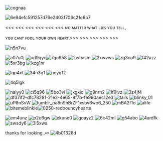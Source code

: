![cognaa](https://github.com/user-attachments/assets/a8898fac-d7d6-4f95-8fe3-ebbaeb53cfcb)



![6e94efc591257d76e2403f706c21e6b7](https://github.com/user-attachments/assets/d6b2a0a1-2f2d-4f11-a56c-0d5f04a340f6)

<<< <<< <<< <<< <<< <<< ɴᴏ ᴍᴀᴛᴛᴇʀ ᴡʜᴀᴛ ʟɪᴇꜱ ʏᴏᴜ ᴛᴇʟʟ,
 
ʏᴏᴜ ᴄᴀɴᴛ ꜰᴏᴏʟ ʏᴏᴜʀ ᴏᴡɴ ʜᴇᴀʀᴛ.>>> >>> >>> >>> >>>




![n5n7vu](https://github.com/user-attachments/assets/c1815811-4cb9-4ae9-a042-27875aaa2285)




![a07u0j](https://github.com/user-attachments/assets/87f759b5-f97d-485a-8da5-87063ccbcca8)
![ud9qyc](https://github.com/user-attachments/assets/de5c467f-bac7-48f1-b43b-4fce43e053aa)![7qu658](https://github.com/user-attachments/assets/3c4edba0-2253-4a17-b676-801898297025)
![2whasm](https://github.com/user-attachments/assets/5f124d51-e15c-4c96-a3e5-b9bf42f1d8cc)
![2xwvws](https://github.com/user-attachments/assets/a6294b87-0627-4b45-8088-cc286543589c)
![zg3ou9](https://github.com/user-attachments/assets/c25a8f7a-5a95-452b-9c05-623b16e5416d)
![f42azz](https://github.com/user-attachments/assets/71bf7185-7545-481b-afe1-dbf58db27458)
![5xr3bg](https://github.com/user-attachments/assets/7bb7f4ab-a675-443c-905c-e3813949f746)
![kzg1nr](https://github.com/user-attachments/assets/8941ba92-137a-405d-927b-cb5eef32e3bb)

![lqp4xt](https://github.com/user-attachments/assets/dd98f257-6fe3-495b-8c1d-cf985f529078)
![34n3q1](https://github.com/user-attachments/assets/2c697d33-85ed-4e42-abf3-7c56f3c1d506)
![neyq12](https://github.com/user-attachments/assets/84e09a6a-2333-486c-b6ef-04f099265e55)


![4q5lgk](https://github.com/user-attachments/assets/6d00bf1e-4f4c-4b10-a2d3-00d4f31c67be)



![naiyy0](https://github.com/user-attachments/assets/52f97dd5-334c-46cf-ba6a-a4cd83fea290)
![ci5q96](https://github.com/user-attachments/assets/b092c8f7-e7a3-4b54-834c-7ff955a8dbca)
![5bo3vi](https://github.com/user-attachments/assets/b057f1b8-4fbc-4ac8-9ba7-ee03711433d9)
![jxgxiq](https://github.com/user-attachments/assets/73914348-2092-4391-908d-9da44f5e78f8)
![g9nrn2](https://github.com/user-attachments/assets/f2dfde1e-0e5e-41b7-8ff9-094099c45f6d)
![lf9lvz](https://github.com/user-attachments/assets/1806b348-9aaa-4e74-a1d4-baf44cd3e74e)
![3z4jf4](https://github.com/user-attachments/assets/925b3283-2bfb-4c4b-b554-29d5f7c0520d)![df37if2-dfc78281-21e2-4e65-8f7b-fe990aec12e3](https://github.com/user-attachments/assets/b1b52d99-f385-4d30-bc78-5f677c8d21c8)
![tails](https://github.com/user-attachments/assets/923fd96d-8134-4162-a483-19397d9540a9)
![blinky_01](https://github.com/user-attachments/assets/eb8a0614-30a2-429a-bc7c-6b31d2a3c131)
![uP8nSvW](https://github.com/user-attachments/assets/c89467a7-fa19-4b55-a9d4-075dc5caed7e)
![tumblr_pa8n9hBrZF1xsbv6wo6_250](https://github.com/user-attachments/assets/9d5ac4df-1992-4892-b33a-736567ec7c94)
![mBA2f1o](https://github.com/user-attachments/assets/4522213d-3a26-4c6a-aea2-d3407664d0c0)
![alife](https://github.com/user-attachments/assets/e317b823-396f-494c-8b30-aadbed3b44fb)
![bitemeblinkie](https://github.com/user-attachments/assets/7681b6a7-d013-4ad4-8f1f-e5217fae9604)![0250-redbouncyhearts](https://github.com/user-attachments/assets/75fa1a5c-e362-494b-b50d-91de87ecd287)



![em4unz](https://github.com/user-attachments/assets/994e57c0-7a3f-431e-96d1-ee7cc3d6721c)
![p2o6gw](https://github.com/user-attachments/assets/bea016ad-3a33-4f0d-b455-6e5497ab590a)
![ekune0](https://github.com/user-attachments/assets/48a2b694-76a9-4dfc-bf47-f8e78e4aa3fb)
![goayz2](https://github.com/user-attachments/assets/804c2a31-2c68-4baa-a585-c1da4e7c07bb)
![6c42ml](https://github.com/user-attachments/assets/a08fdbd5-9431-4ba6-81dc-de16023de370)
![g54abo](https://github.com/user-attachments/assets/ec48d21c-80b5-4dba-9b8e-ea91088d4da5)
![4ardfk](https://github.com/user-attachments/assets/b5231416-0752-45ae-8b47-e9d11dd9791a)
![swsdy6](https://github.com/user-attachments/assets/266641a9-ad34-485c-afd1-7b2c825db079)
![3l5xwa](https://github.com/user-attachments/assets/abab5cf7-f8b5-4994-978e-e3ade26696f6)


 thanks for looking..💤
![4b01328d](https://github.com/user-attachments/assets/d2748fd4-6b4b-4b65-96ad-37f57655c6ed)

